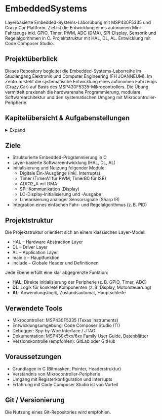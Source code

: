 # EmbeddedSystems
Layerbasierte Embedded-Systems-Laborübung mit MSP430F5335 und Crazy Car Plattform. Ziel ist die Entwicklung eines autonomen Mini-Fahrzeugs inkl. GPIO, Timer, PWM, ADC (DMA), SPI-Display, Sensorik und Regelalgorithmen in C. Projektstruktur mit HAL, DL, AL. Entwicklung mit Code Composer Studio.

## Projektüberblick

Dieses Repository begleitet die Embedded-Systems-Laborreihe im Studiengang Elektronik und Computer Engineering (FH JOANNEUM). Im Zentrum steht die systematische Entwicklung eines autonomen Fahrzeugs (Crazy Car) auf Basis des MSP430F5335-Mikrocontrollers.
Die Übung vermittelt praxisnah die hardwarenahe Programmierung, modulare Softwarearchitektur und den systematischen Umgang mit Mikrocontroller-Peripherie.

## Kapitelübersicht & Aufgabenstellungen

<details>
<summary> Expand </summary>

- [An Optimization-Based Approach to One-Bit Quantization](41_ISCAS2024/README.md)
- [Block-Based Optimization for Frequency-Selective One-Bit Quantization](42_ISCAS2025/README.md)

</details>

## Ziele

- Strukturierte Embedded-Programmierung in C
- Layer-basierte Softwareentwicklung (HAL, DL, AL)
- Initialisierung und Nutzung folgender Module:
  - Digitale Ein-/Ausgänge (inkl. Interrupts)
  - Timer (TimerA1 für PWM, TimerB0 für ISR)
  - ADC12_A mit DMA
  - SPI-Kommunikation (Display)
  - LC-Display-Initialisierung und -Ausgabe
  - Linearisierung analoger Sensorsignale (Sharp IR)
- Integration eines einfachen Fahr- und Regelalgorithmus (z. B. PID)

## Projektstruktur

Die Projektstruktur orientiert sich an einem klassischen Layer-Modell:

- HAL          – Hardware Abstraction Layer  
- DL           – Driver Layer  
- AL           – Application Layer  
- main.c       – Hauptfunktion  
- include      – Globale Header und Definitionen

Jede Ebene erfüllt eine klar abgegrenzte Funktion:

- **HAL**: Direkte Initialisierung der Peripherie (z. B. GPIO, Timer, ADC)  
- **DL**: Logik für konkrete Komponenten (z. B. Display, Motorsteuerung)  
- **AL**: Anwendungslogik, Zustandsautomat, Hauptschleife

## Verwendete Tools

- Mikrocontroller: MSP430F5335 (Texas Instruments)
- Entwicklungsumgebung: Code Composer Studio (TI)
- Debugger: Spy-by-Wire Interface / JTAG
- Dokumentation: MSP430x5xx/6xx Family User Guide, Datenblätter
- Versionskontrolle (empfohlen): GitLab oder GitHub

## Voraussetzungen

- Grundlagen in C (Bitmasken, Pointer, Headerstruktur)
- Verständnis von Mikrocontroller-Peripherie
- Umgang mit Registerkonfiguration und Interrupts
- Erfahrung mit Code Composer Studio ist von Vorteil

## Git / Versionierung

Die Nutzung eines Git-Repositories wird empfohlen. 
